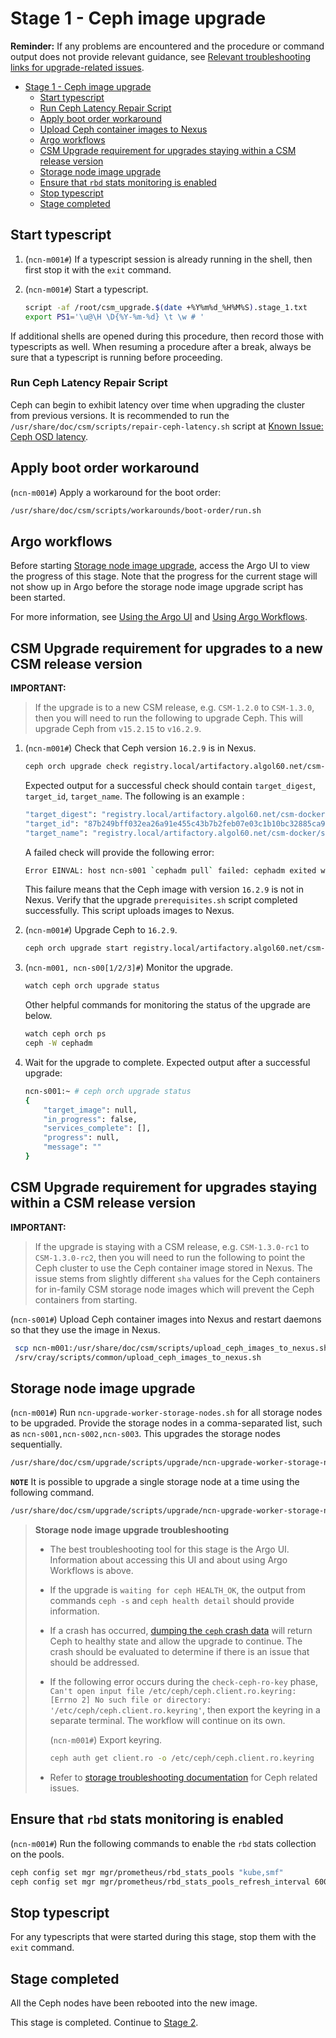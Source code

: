 # Stage 1 - Ceph image upgrade

**Reminder:** If any problems are encountered and the procedure or command output does not provide relevant guidance, see
[Relevant troubleshooting links for upgrade-related issues](Upgrade_Management_Nodes_and_CSM_Services.md#relevant-troubleshooting-links-for-upgrade-related-issues).

- [Stage 1 - Ceph image upgrade](#stage-1---ceph-image-upgrade)
  - [Start typescript](#start-typescript)
  - [Run Ceph Latency Repair Script](#run-ceph-latency-repair-script)
  - [Apply boot order workaround](#apply-boot-order-workaround)
  - [Upload Ceph container images to Nexus](#upload-ceph-container-images-to-nexus)
  - [Argo workflows](#argo-workflows)
  - [CSM Upgrade requirement for upgrades staying within a CSM release version](#csm-upgrade-requirement-for-upgrades-staying-within-a-csm-release-version)
  - [Storage node image upgrade](#storage-node-image-upgrade)
  - [Ensure that `rbd` stats monitoring is enabled](#ensure-that-rbd-stats-monitoring-is-enabled)
  - [Stop typescript](#stop-typescript)
  - [Stage completed](#stage-completed)

## Start typescript

1. (`ncn-m001#`) If a typescript session is already running in the shell, then first stop it with the `exit` command.

1. (`ncn-m001#`) Start a typescript.

    ```bash
    script -af /root/csm_upgrade.$(date +%Y%m%d_%H%M%S).stage_1.txt
    export PS1='\u@\H \D{%Y-%m-%d} \t \w # '
    ```

If additional shells are opened during this procedure, then record those with typescripts as well. When resuming a procedure
after a break, always be sure that a typescript is running before proceeding.

### Run Ceph Latency Repair Script

Ceph can begin to exhibit latency over time when upgrading the cluster from previous versions. It is recommended to run the `/usr/share/doc/csm/scripts/repair-ceph-latency.sh` script at [Known Issue: Ceph OSD latency](../troubleshooting/known_issues/ceph_osd_latency.md).

## Apply boot order workaround

(`ncn-m001#`) Apply a workaround for the boot order:

```bash
/usr/share/doc/csm/scripts/workarounds/boot-order/run.sh
```

## Argo workflows

Before starting [Storage node image upgrade](#storage-node-image-upgrade), access the Argo UI to view the progress of this stage.
Note that the progress for the current stage will not show up in Argo before the storage node image upgrade script has been started.

For more information, see [Using the Argo UI](../operations/argo/Using_the_Argo_UI.md) and [Using Argo Workflows](../operations/argo/Using_Argo_Workflows.md).

## CSM Upgrade requirement for upgrades to a new CSM release version

**IMPORTANT:**

> If the upgrade is to a new CSM release, e.g. `CSM-1.2.0` to `CSM-1.3.0`, then you will need to run the following to upgrade Ceph. This will upgrade Ceph from `v15.2.15` to `v16.2.9`.

1. (`ncn-m001#`) Check that Ceph version `16.2.9` is in Nexus.

    ```bash
    ceph orch upgrade check registry.local/artifactory.algol60.net/csm-docker/stable/quay.io/ceph/ceph:v16.2.9
    ```
  
    Expected output for a successful check should contain `target_digest`, `target_id`, `target_name`. The following is an example :

    ```bash
    "target_digest": "registry.local/artifactory.algol60.net/csm-docker/stable/quay.io/ceph/ceph@sha256:a960130143d4feb952d6afc205ffcc0d7d033f78839a38339e46c122646910d5",
    "target_id": "87b249bff032ea26a91e455c43b7b2feb07e03c1b10bc32885ca9d583fc08236",
    "target_name": "registry.local/artifactory.algol60.net/csm-docker/stable/quay.io/ceph/ceph:v16.2.9"
    ```

    A failed check will provide the following error:

    ```bash
    Error EINVAL: host ncn-s001 `cephadm pull` failed: cephadm exited with an error code: 1, stderr:Pulling container image registry.local/artifactory.algol60.net/csm-docker/stable/quay.io/ceph/ceph:v16.2.9...
    ```

    This failure means that the Ceph image with version `16.2.9` is not in Nexus. Verify that the upgrade `prerequisites.sh` script completed successfully. This script uploads images to Nexus.

1. (`ncn-m001#`) Upgrade Ceph to `16.2.9`.

   ```bash
   ceph orch upgrade start registry.local/artifactory.algol60.net/csm-docker/stable/quay.io/ceph/ceph:v16.2.9
   ```

1. (`ncn-m001, ncn-s00[1/2/3]#`) Monitor the upgrade.

    ```bash
    watch ceph orch upgrade status
    ```

    Other helpful commands for monitoring the status of the upgrade are below.

    ```bash
    watch ceph orch ps
    ceph -W cephadm
    ```

1. Wait for the upgrade to complete. Expected output after a successful upgrade:

    ```bash
    ncn-s001:~ # ceph orch upgrade status
    {
        "target_image": null,
        "in_progress": false,
        "services_complete": [],
        "progress": null,
        "message": ""
    }
    ```

## CSM Upgrade requirement for upgrades staying within a CSM release version

**IMPORTANT:**

> If the upgrade is staying with a CSM release, e.g. `CSM-1.3.0-rc1` to `CSM-1.3.0-rc2`, then you will need to run the following to point the Ceph cluster to use the Ceph container image stored in Nexus.
> The issue stems from slightly different `sha` values for the Ceph containers for in-family CSM storage node images which will prevent the Ceph containers from starting.

(`ncn-s001#`) Upload Ceph container images into Nexus and restart daemons so that they use the image in Nexus.

  ```bash
   scp ncn-m001:/usr/share/doc/csm/scripts/upload_ceph_images_to_nexus.sh /srv/cray/scripts/common/upload_ceph_images_to_nexus.sh
   /srv/cray/scripts/common/upload_ceph_images_to_nexus.sh
   ```

## Storage node image upgrade

(`ncn-m001#`) Run `ncn-upgrade-worker-storage-nodes.sh` for all storage nodes to be upgraded. Provide the storage nodes in a comma-separated list, such as `ncn-s001,ncn-s002,ncn-s003`. This upgrades the storage nodes sequentially.

```bash
/usr/share/doc/csm/upgrade/scripts/upgrade/ncn-upgrade-worker-storage-nodes.sh ncn-s001,ncn-s002,ncn-s003
```

**`NOTE`**
It is possible to upgrade a single storage node at a time using the following command.

```bash
/usr/share/doc/csm/upgrade/scripts/upgrade/ncn-upgrade-worker-storage-nodes.sh ncn-s001
```

>**Storage node image upgrade troubleshooting**
>
> - The best troubleshooting tool for this stage is the Argo UI. Information about accessing this UI and about using Argo Workflows is above.
> - If the upgrade is `waiting for ceph HEALTH_OK`, the output from commands `ceph -s` and `ceph health detail` should provide information.
> - If a crash has occurred, [dumping the `ceph` crash data](../operations/utility_storage/Dump_Ceph_Crash_Data.md) will return Ceph to healthy state and allow the upgrade to continue.
>   The crash should be evaluated to determine if there is an issue that should be addressed.
> - If the following error occurs during the `check-ceph-ro-key` phase, `Can't open input file /etc/ceph/ceph.client.ro.keyring: [Errno 2] No such file or directory: '/etc/ceph/ceph.client.ro.keyring'`,
>then export the keyring in a separate terminal. The workflow will continue on its own.
>
>   (`ncn-m001#`) Export keyring.
>
>   ```bash
>   ceph auth get client.ro -o /etc/ceph/ceph.client.ro.keyring
>   ```
>
> - Refer to [storage troubleshooting documentation](../operations/utility_storage/Utility_Storage.md#storage-troubleshooting-references) for Ceph related issues.

## Ensure that `rbd` stats monitoring is enabled

(`ncn-m001#`) Run the following commands to enable the `rbd` stats collection on the pools.

```bash
ceph config set mgr mgr/prometheus/rbd_stats_pools "kube,smf"
ceph config set mgr mgr/prometheus/rbd_stats_pools_refresh_interval 600
```

## Stop typescript

For any typescripts that were started during this stage, stop them with the `exit` command.

## Stage completed

All the Ceph nodes have been rebooted into the new image.

This stage is completed. Continue to [Stage 2](Stage_2.md).
